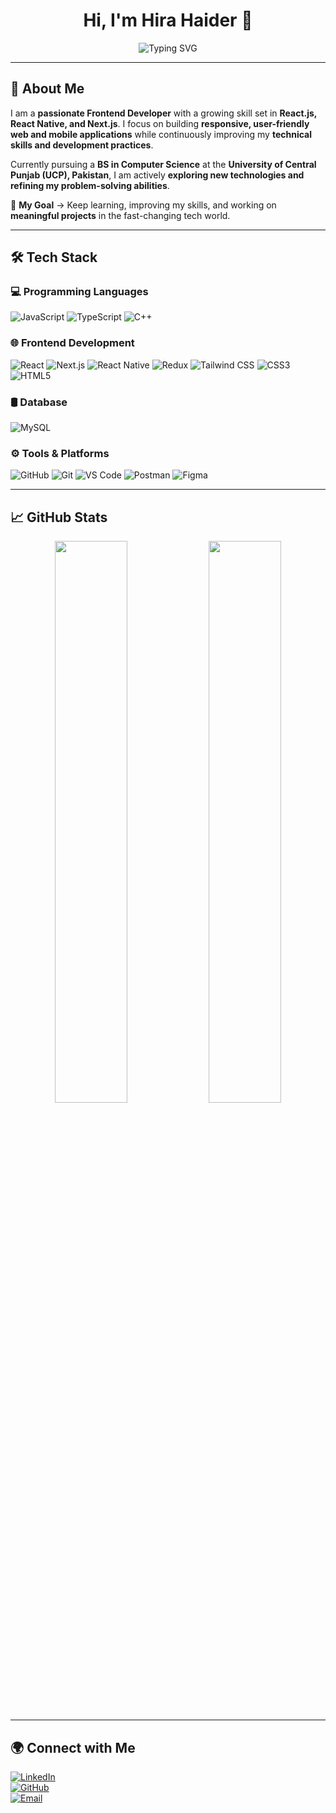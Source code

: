 <h1 align="center">Hi, I'm Hira Haider 👋</h1>

<p align="center">
  <img src="https://readme-typing-svg.herokuapp.com?font=Fira+Code&weight=600&size=22&duration=4000&pause=1000&color=7A7ADB&center=true&width=550&lines=Frontend+Developer;React+%7C+Next.js+%7C+React+Native;Passionate+Tech+Enthusiast;Lifelong+Learner" alt="Typing SVG" />
</p>

---

## 🚀 About Me  
I am a **passionate Frontend Developer** with a growing skill set in **React.js, React Native, and Next.js**. I focus on building **responsive, user-friendly web and mobile applications** while continuously improving my **technical skills and development practices**.  

Currently pursuing a **BS in Computer Science** at the **University of Central Punjab (UCP), Pakistan**, I am actively **exploring new technologies and refining my problem-solving abilities**.  

🔹 **My Goal** → Keep learning, improving my skills, and working on **meaningful projects** in the fast-changing tech world.  

---

## 🛠 Tech Stack  

### 💻 Programming Languages  
![JavaScript](https://img.shields.io/badge/-JavaScript-F7DF1E?style=flat&logo=javascript&logoColor=black)
![TypeScript](https://img.shields.io/badge/-TypeScript-007ACC?style=flat&logo=typescript&logoColor=white)
![C++](https://img.shields.io/badge/-C++-00599C?style=flat&logo=c%2B%2B&logoColor=white)

### 🌐 Frontend Development  
![React](https://img.shields.io/badge/-React-61DAFB?style=flat&logo=react&logoColor=black)
![Next.js](https://img.shields.io/badge/-Next.js-000000?style=flat&logo=next.js&logoColor=white)
![React Native](https://img.shields.io/badge/-React%20Native-61DAFB?style=flat&logo=react&logoColor=black)
![Redux](https://img.shields.io/badge/-Redux-764ABC?style=flat&logo=redux&logoColor=white)
![Tailwind CSS](https://img.shields.io/badge/-TailwindCSS-38B2AC?style=flat&logo=tailwind-css&logoColor=white)
![CSS3](https://img.shields.io/badge/-CSS3-1572B6?style=flat&logo=css3)
![HTML5](https://img.shields.io/badge/-HTML5-E34F26?style=flat&logo=html5&logoColor=white)

### 🛢 Database  
![MySQL](https://img.shields.io/badge/-MySQL-4479A1?style=flat&logo=mysql&logoColor=white)

### ⚙️ Tools & Platforms  
![GitHub](https://img.shields.io/badge/-GitHub-181717?style=flat&logo=github)
![Git](https://img.shields.io/badge/-Git-F05032?style=flat&logo=git&logoColor=white)
![VS Code](https://img.shields.io/badge/-VS%20Code-007ACC?style=flat&logo=visual-studio-code&logoColor=white)
![Postman](https://img.shields.io/badge/-Postman-FF6C37?style=flat&logo=postman&logoColor=white)
![Figma](https://img.shields.io/badge/-Figma-F24E1E?style=flat&logo=figma&logoColor=white)

---

## 📈 GitHub Stats  
<p align="center">
  <img width="48%" src="https://github-readme-stats.vercel.app/api?username=Hira-Haider-46&show_icons=true&theme=radical" />
  <img width="48%" src="https://github-readme-streak-stats.herokuapp.com/?user=Hira-Haider-46&theme=radical" />
</p>

---

## 🌍 Connect with Me  
[![LinkedIn](https://img.shields.io/badge/-LinkedIn-0A66C2?style=flat&logo=linkedin&logoColor=white)](https://www.linkedin.com/in/hira-haider-ali)  
[![GitHub](https://img.shields.io/badge/-GitHub-181717?style=flat&logo=github&logoColor=white)](https://github.com/Hira-Haider-46)  
[![Email](https://img.shields.io/badge/-Email-D14836?style=flat&logo=gmail&logoColor=white)](mailto:hirahaiderali1975@gmail.com)  
